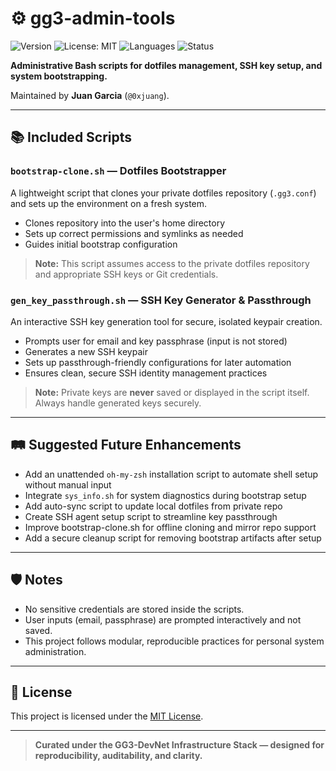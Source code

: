 # ⚙️ gg3-admin-tools

![Version](https://img.shields.io/badge/version-0.1.0-blue)
![License: MIT](https://img.shields.io/badge/License-MIT-yellow.svg)
![Languages](https://img.shields.io/badge/Made%20With-Bash-blue)
![Status](https://img.shields.io/badge/Status-Active-brightgreen)

**Administrative Bash scripts for dotfiles management, SSH key setup, and system bootstrapping.**

Maintained by **Juan Garcia** (`@0xjuang`).

---

## 📚 Included Scripts

### `bootstrap-clone.sh` — Dotfiles Bootstrapper
A lightweight script that clones your private dotfiles repository (`.gg3.conf`) and sets up the environment on a fresh system.

- Clones repository into the user's home directory
- Sets up correct permissions and symlinks as needed
- Guides initial bootstrap configuration

> **Note:** This script assumes access to the private dotfiles repository and appropriate SSH keys or Git credentials.

### `gen_key_passthrough.sh` — SSH Key Generator & Passthrough
An interactive SSH key generation tool for secure, isolated keypair creation.

- Prompts user for email and key passphrase (input is not stored)
- Generates a new SSH keypair
- Sets up passthrough-friendly configurations for later automation
- Ensures clean, secure SSH identity management practices

> **Note:** Private keys are **never** saved or displayed in the script itself. Always handle generated keys securely.

---

## 🛤️ Suggested Future Enhancements

- Add an unattended `oh-my-zsh` installation script to automate shell setup without manual input
- Integrate `sys_info.sh` for system diagnostics during bootstrap setup
- Add auto-sync script to update local dotfiles from private repo
- Create SSH agent setup script to streamline key passthrough
- Improve bootstrap-clone.sh for offline cloning and mirror repo support
- Add a secure cleanup script for removing bootstrap artifacts after setup

---

## 🛡️ Notes

- No sensitive credentials are stored inside the scripts.
- User inputs (email, passphrase) are prompted interactively and not saved.
- This project follows modular, reproducible practices for personal system administration.

---

## 📝 License

This project is licensed under the [MIT License](LICENSE).

---

> **Curated under the GG3-DevNet Infrastructure Stack — designed for reproducibility, auditability, and clarity.**

